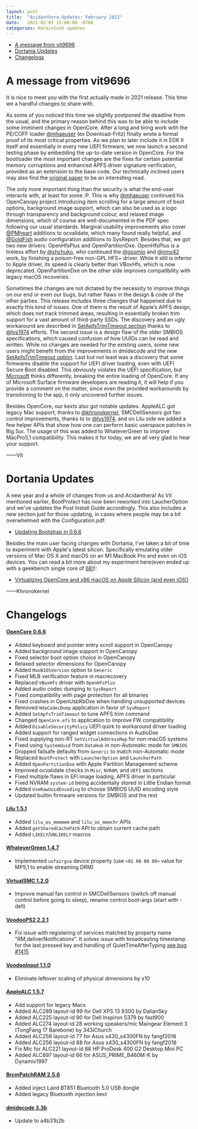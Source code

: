 ```yaml
---
layout: post
title:  "Acidanthera Updates: February 2021"
date:   2021-02-01 15:00:00 -0700
categories: Hackintosh updates
---
```


* [A message from vit9696](#a-message-from-vit9696)
* [Dortania Updates](#dortania-updates)
* [Changelogs](#changelogs)

# A message from vit9696

It is nice to meet you with the first actually made in 2021 release. This time we a handful changes to share with.
 
As some of you noticed this time we slightly postponed the deadline from the usual, and the primary reason behind this was to be able to include some imminent changes in OpenCore. After a long and tiring work with the PE/COFF loader [@mhaeuser](https://github.com/mhaeuser) (ex Download-Fritz) finally wrote a formal proof of its most critical properties. As we plan to later include it in EDK II itself and essentially in every new UEFI firmware, we now launch a second testing phase by embedding the up-to-date version in OpenCore. For the bootloader the most important changes are the fixes for certain potential memory corruptions and enhanced APFS driver signature verification, provided as an extension to the base code. Our technically inclined users may also find the [original paper](https://github.com/mhaeuser/ISPRASOpen-SecurePE) to be an interesting read.
 
The only more important thing than the security is what the end-user interacts with, at least for some :P. This is why [@mhaeuser](https://github.com/mhaeuser) continued his OpenCanopy project introducing item scrolling for a large amount of boot options, background image support, which can also be used as a logo through transparency and background colour, and relaxed image dimensions, which of course are well-documented in the PDF spec following our usual standards. Marginal usability improvements also cover [@PMheart](https://github.com/PMheart) additions to ocvalidate, which many found really helpful, and [@GoldFish](https://github.com/GoldFish) audio configuration additions to SysReport. Besides that, we got two new drivers: OpenHfsPlus and OpenPartitionDxe. OpenHfsPlus is a tireless effort by [@shchuko](https://github.com/shchuko), who continued the [@gsomlo](https://github.com/gsomlo) and [@nms42](https://github.com/nms42) work, by finishing a poison-free non-GPL HFS+ driver. While it still is inferior to Apple driver, its speed is clearly better than VBoxHfs, which is now deprecated. OpenPartitionDxe on the other side improves compatibility with legacy macOS recoveries.
 
Sometimes the changes are not dictated by the necessity to improve things on our end or even our bugs, but rather flaws in the design & code of the other parties. This release includes three changes that happened due to exactly this kind of issues. One of them is the result of Apple’s APFS design, which does not track trimmed areas, resulting in essentially broken trim support for a vast amount of third-party SSDs. The discovery and an ugly workaround are described in [SetApfsTrimTimeout section](https://github.com/acidanthera/OpenCorePkg/blob/master/Docs/Configuration.pdf) thanks to [@lvs1974](https://github.com/lvs1974) efforts. The second issue is a design flaw of the older SMBIOS specifications, which caused confusion of how UUIDs can be read and written. While no changes are needed for the existing users, some new users might benefit from the improvements in dmidecode and the new [SetApfsTrimTimeout option](https://github.com/acidanthera/OpenCorePkg/blob/master/Docs/Configuration.pdf). Last but not least was a discovery that some firmwares disable the support for UEFI driver loading, even with UEFI Secure Boot disabled. This obviously violates the UEFI specification, but [Microsoft](https://github.com/badstorm/surface-pro-7-opencore/issues/9) thinks differently, breaking the entire loading of OpenCore. If any of Microsoft Surface firmware developers are reading it, it will help if you provide a comment on the matter, since even the provided workarounds by transitioning to the app, it only uncovered further issues.
 
Besides OpenCore, our kexts also got notable updates. AppleALC got legacy Mac support, thanks to [@khronokernel](https://github.com/khronokernel), SMCDellSensors got fan control improvements, thanks to to [@lvs1974](https://github.com/lvs1974), and on Lilu side we added a few helper APIs that show how one can perform basic userspace patches in Big Sur. The usage of this was added to WhateverGreen to improve MacPro5,1 compatibility. This makes it for today, we are all very glad to hear your support.
 
——Vit

# Dortania Updates

A new year and a whole of changes from us and Acidanthera! As Vit mentioned earlier, BootProtect has now been reworked into LaucherOption and we've updates the Post Install Guide accordingly. This also includes a new section just for those updating, in cases where people may be a bit overwhelmed with the Configuration.pdf:

* [Updating Bootstrap in 0.6.6](https://dortania.github.io/OpenCore-Post-Install/multiboot/bootstrap.html#updating-bootstrap-in-0-6-6)

Besides the main user facing changes with Dortania, I've taken a bit of time to experiment with Apple's latest silicon. Specifically emulating older versions of Mac OS X and macOS on an M1 MacBook Pro and even on iOS devices. You can read a bit more about my experiment here(even ended up with a geekbench single core of [68!](https://browser.geekbench.com/v5/cpu/6070899)):

* [Virtualizing OpenCore and x86 macOS on Apple Silicon (and even iOS!)](https://khronokernel.github.io/apple/silicon/2021/01/17/QEMU-AS.html)

——Khronokernel

# Changelogs

#### [OpenCore 0.6.6](https://github.com/acidanthera/OpenCorePkg/releases)

- Added keyboard and pointer entry scroll support in OpenCanopy
- Added background image support in OpenCanopy
- Fixed selector boot option choice in OpenCanopy
- Relaxed selector dimensions for OpenCanopy
- Added `MaxBIOSVersion` option to `Generic`
- Fixed MLB verification feature in macrecovery
- Replaced `VBoxHfs` driver with `OpenHfsPlus`
- Added audio codec dumping to `SysReport`
- Fixed compatibility with page protection for all binaries
- Fixed crashes in OpenUsbKbDxe when handling unsupported devices
- Removed `HdaCodecDump` application in favor of `SysReport`
- Added `SetApfsTrimTimeout` to tune APFS trim command
- Changed `OpenCore.efi` to application to improve FW compatibility
- Added `DisableSecurityPolicy` UEFI quirk to workaround driver loading
- Added support for ranged widget connections in AudioDxe
- Fixed supplying non-RT `SetVirtualAddressMap` for non-macOS systems
- Fixed using `SystemUuid` from `DataHub` in non-Automatic mode for `SMBIOS`
- Dropped failsafe defaults from `Generic` to match non-Automatic mode
- Replaced `BootProtect` with `LauncherOption` and `LauncherPath`
- Added `OpenPartitionDxe` with Apple Partition Management scheme
- Improved ocvalidate checks in `Misc`, `NVRAM`, and `UEFI` sections
- Fixed multiple flaws in EFI image loading, APFS driver in particular
- Fixed NVRAM `system-id` being accidentally stored in Little Endian format
- Added `UseRawUuidEncoding` to choose SMBIOS UUID encoding style
- Updated builtin firmware versions for SMBIOS and the rest

#### [Lilu 1.5.1](https://github.com/acidanthera/Lilu/releases)

- Added `lilu_os_memmem` and `lilu_os_memchr` APIs
- Added `getSharedCachePath` API to obtain current cache path
- Added `LIKELY`/`UNLIKELY` macros

#### [WhateverGreen 1.4.7](https://github.com/acidanthera/WhateverGreen/releases)

- Implemented `unfairgva` device property (use `<01 00 00 00>` value for MP5,1 to enable streaming DRM)

#### [VirtualSMC 1.2.0](https://github.com/acidanthera/VirtualSMC/releases)

- Improve manual fan control in SMCDellSensors (switch off manual control before going to sleep), rename control boot-args (start with -dell)

#### [VoodooPS2 2.2.1](https://github.com/acidanthera/VoodooPS2/releases)

- Fix issue with registering of services matched by property name "RM,deliverNotifications". It solves issue with broadcasting timestamp for the last pressed key and handling of QuietTimeAfterTyping [see bug #1415](https://github.com/acidanthera/bugtracker/issues/1415) 

#### [VoodooInput 1.1.0](https://github.com/acidanthera/VoodooInput/releases)

- Eliminate leftover scaling of physical dimensions by x10

#### [AppleALC 1.5.7](https://github.com/acidanthera/AppleALC/releases)

- Add support for legacy Macs
- Added ALC289 layout-id 99 for Dell XPS 13 9300 by DalianSky
- Added ALC225 layout-id 90 for Dell Inspiron 5379 by fast900
- Added ALC274 layout-id 28 working speakers/mic Maingear Element 3 (TongFang 17 Barebone) by 343iChurch
- Added ALC256 layout-id 77 for Asus x430_s4300FN by fangf2018
- Added ALC256 layout-id 88 for Asus x430_s4300FN by fangf2018
- Fix Mic for ALC221 layout-id 88 HP ProDesk 400 G2 Desktop Mini PC
- Added ALC897 layout-id 66 for ASUS_PRIME_B460M-K by Dynamix1997

#### [BrcmPatchRAM 2.5.6](https://github.com/acidanthera/BrcmPatchRAM/releases)

- Added inject Laird BT851 Bluetooth 5.0 USB dongle
- Added legacy Bluetooth injection kext

#### [dmidecode 3.3b](https://github.com/acidanthera/dmidecode/releases)

- Update to a4b31b2b
